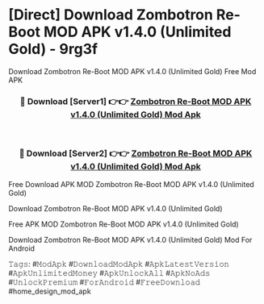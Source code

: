 # [Direct] Download Zombotron Re-Boot MOD APK v1.4.0 (Unlimited Gold) - 9rg3f
Download Zombotron Re-Boot MOD APK v1.4.0 (Unlimited Gold) Free Mod APK

<div align="center">
<h3>🔴 Download [Server1] 👉👉 <a href="https://apk-comot.site?title=Zombotron_Re-Boot_MOD_APK_v1.4.0_(Unlimited_Gold)">Zombotron Re-Boot MOD APK v1.4.0 (Unlimited Gold) Mod Apk</a></h3><br>

<h3>🔴 Download [Server2] 👉👉 <a href="https://apk-comot.site?title=Zombotron_Re-Boot_MOD_APK_v1.4.0_(Unlimited_Gold)">Zombotron Re-Boot MOD APK v1.4.0 (Unlimited Gold) Mod Apk</a></h3>
</div>


Free Download APK MOD Zombotron Re-Boot MOD APK v1.4.0 (Unlimited Gold)

Download Zombotron Re-Boot MOD APK v1.4.0 (Unlimited Gold) 

Free APK MOD Zombotron Re-Boot MOD APK v1.4.0 (Unlimited Gold) 

Download Zombotron Re-Boot MOD APK v1.4.0 (Unlimited Gold) Mod For Android

𝚃𝚊𝚐𝚜: #𝙼𝚘𝚍𝙰𝚙𝚔 #𝙳𝚘𝚠𝚗𝚕𝚘𝚊𝚍𝙼𝚘𝚍𝙰𝚙𝚔 #𝙰𝚙𝚔𝙻𝚊𝚝𝚎𝚜𝚝𝚅𝚎𝚛𝚜𝚒𝚘𝚗 #𝙰𝚙𝚔𝚄𝚗𝚕𝚒𝚖𝚒𝚝𝚎𝚍𝙼𝚘𝚗𝚎𝚢 #𝙰𝚙𝚔𝚄𝚗𝚕𝚘𝚌𝚔𝙰𝚕𝚕 #𝙰𝚙𝚔𝙽𝚘𝙰𝚍𝚜 #𝚄𝚗𝚕𝚘𝚌𝚔𝙿𝚛𝚎𝚖𝚒𝚞𝚖 #𝙵𝚘𝚛𝙰𝚗𝚍𝚛𝚘𝚒𝚍 #𝙵𝚛𝚎𝚎𝙳𝚘𝚠𝚗𝚕𝚘𝚊𝚍 #home_design_mod_apk